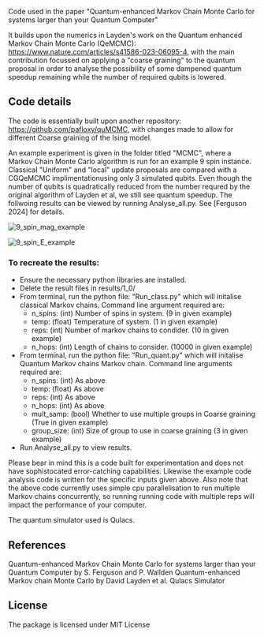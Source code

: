 Code used in the paper "Quantum-enhanced Markov Chain Monte Carlo for systems larger than your Quantum Computer"

It builds upon the numerics in Layden's work on the Quantum enhanced Markov Chain Monte Carlo (QeMCMC): https://www.nature.com/articles/s41586-023-06095-4, with the main contribution focussed on applying a "coarse graining" to the quantum proposal in order to analyse the possibility of some dampened quantum speedup remaining while the number of required qubits is lowered. 

## Code details
The code is essentially built upon another repository: https://github.com/pafloxy/quMCMC, with changes made to allow for different Coarse graining of the Ising model.


An example experiment is given in the folder titled "MCMC", where a Markov Chain Monte Carlo algorithm is run for an example 9 spin instance. Classical "Uniform" and "local" update proposals are compared with a CGQeMCMC implimentationusing only 3 simulated qubits. Even though the number of qubits is quadratically reduced from the number requred by the original algorithm of Layden et al, we still see quantum speedup. The follwoing results can be viewed by running Analyse_all.py. See [Ferguson 2024] for details.


![9_spin_mag_example](https://github.com/Stuartferguson00/CGQeMCMC/assets/99267485/0dba491f-92c6-40b6-833c-7e5af80286d9)

![9_spin_E_example](https://github.com/Stuartferguson00/CGQeMCMC/assets/99267485/3623e7ca-b74e-4448-95dd-6d211dcee5b7)


### To recreate the results:
- Ensure the necessary python libraries are installed.
- Delete the result files in results/1_0/
- From terminal, run the python file: "Run_class.py" which will initalise classical Markov chains. Command line argument required are:
  - n_spins: (int) Number of spins in system. (9 in given example) 
  - temp: (float) Temperature of system. (1 in given example) 
  - reps: (int) Number of markov chains to condider. (10 in given example)
  - n_hops: (int) Length of chains to consider. (10000 in given example)
- From terminal, run the python file: "Run_quant.py" which will initalise Quantum Markov chains Markov chain. Command line arguments required are:
  - n_spins: (int) As above
  - temp: (float)  As above
  - reps: (int) As above
  - n_hops: (int) As above
  - mult_samp: (bool) Whether to use multiple groups in Coarse graining (True in given example)
  - group_size: (int) Size of group to use in coarse graining (3 in given example)
- Run Analyse_all.py to view results.

Please bear in mind this is a code built for experimentation and does not have sophistocated error-catching capabilities. Likewise the example code analysis code is written for the specific inputs given above.
Also note that the above code currently uses simple cpu parallelisation to run multiple Markov chains concurrently, so running running code with multiple reps will impact the performance of your computer.

The quantum simulator used is Qulacs.


## References
Quantum-enhanced Markov Chain Monte Carlo for systems larger than your Quantum Computer by S. Ferguson and P. Wallden
Quantum-enhanced Markov chain Monte Carlo by David Layden et al.
Qulacs Simulator

## License
The package is licensed under  MIT License
